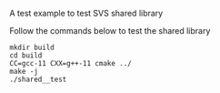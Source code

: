 <!--
  ~ Copyright 2025 Intel Corporation
  ~
  ~ Licensed under the Apache License, Version 2.0 (the "License");
  ~ you may not use this file except in compliance with the License.
  ~ You may obtain a copy of the License at
  ~
  ~     http://www.apache.org/licenses/LICENSE-2.0
  ~
  ~ Unless required by applicable law or agreed to in writing, software
  ~ distributed under the License is distributed on an "AS IS" BASIS,
  ~ WITHOUT WARRANTIES OR CONDITIONS OF ANY KIND, either express or implied.
  ~ See the License for the specific language governing permissions and
  ~ limitations under the License.
-->

A test example to test SVS shared library

Follow the commands below to test the shared library

```
mkdir build
cd build
CC=gcc-11 CXX=g++-11 cmake ../
make -j
./shared__test
```
